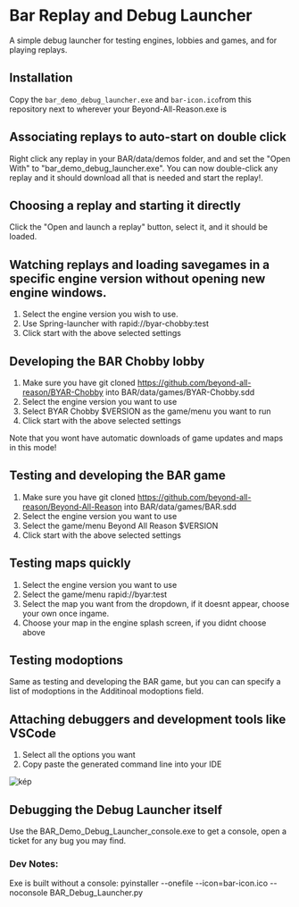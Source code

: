 # Bar Replay and Debug Launcher
A simple debug launcher for testing engines, lobbies and games, and for playing replays. 

## Installation
Copy the `bar_demo_debug_launcher.exe` and `bar-icon.ico`from this repository next to wherever your Beyond-All-Reason.exe is

## Associating replays to auto-start on double click

Right click any replay in your BAR/data/demos folder, and and set the "Open With" to "bar_demo_debug_launcher.exe". You can now double-click any replay and it should download all that is needed and start the replay!.

## Choosing a replay and starting it directly

Click the "Open and launch a replay" button, select it, and it should be loaded. 

## Watching replays and loading savegames in a specific engine version without opening new engine windows. 

1. Select the engine version you wish to use.
2. Use Spring-launcher with rapid://byar-chobby:test
3. Click start with the above selected settings 

## Developing the BAR Chobby lobby

1. Make sure you have git cloned https://github.com/beyond-all-reason/BYAR-Chobby into BAR/data/games/BYAR-Chobby.sdd
2. Select the engine version you want to use
3. Select BYAR Chobby $VERSION as the game/menu you want to run
4. Click start with the above selected settings 

Note that you wont have automatic downloads of game updates and maps in this mode!

## Testing and developing the BAR game

1. Make sure you have git cloned https://github.com/beyond-all-reason/Beyond-All-Reason into BAR/data/games/BAR.sdd
2. Select the engine version you want to use
3. Select the game/menu Beyond All Reason $VERSION
4. Click start with the above selected settings 

## Testing maps quickly

1. Select the engine version you want to use
2. Select the game/menu rapid://byar:test
4. Select the map you want from the dropdown, if it doesnt appear, choose your own once ingame. 
5. Choose your map in the engine splash screen, if you didnt choose above

## Testing modoptions

Same as testing and developing the BAR game, but you can can specify a list of modoptions in the Additinoal modoptions field. 

## Attaching debuggers and development tools like VSCode

1. Select all the options you want
2. Copy paste the generated command line into your IDE

![kép](https://user-images.githubusercontent.com/109391/198118232-67bb8956-d976-4c88-9ade-da48e1a735e7.png)

## Debugging the Debug Launcher itself

Use the BAR_Demo_Debug_Launcher_console.exe to get a console, open a ticket for any bug you may find. 

### Dev Notes:

Exe is built without a console:
pyinstaller --onefile --icon=bar-icon.ico --noconsole BAR_Debug_Launcher.py
